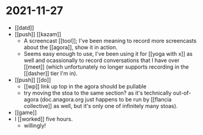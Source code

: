 # 2021-11-27

- [[datd]]
- [[push]] [[kazam]] 
  - A screencast [[tool]]; I've been meaning to record more screencasts about the [[agora]], show it in action.
  - Seems easy enough to use, I've been using it for [[yoga with x]] as well and ocassionally to record conversations that I have over [[meet]] (which unfortunately no longer supports recording in the [[dasher]] tier I'm in).
- [[push]] [[do]]
  - [[wp]] link up top in the agora should be pullable
  - try moving the stoa to the same section? as it's technically out-of-agora (doc.anagora.org just happens to be run by [[flancia collective]] as well, but it's only one of infinitely many stoas).
- [[game]]
- I [[worked]] five hours.
  - willingly!